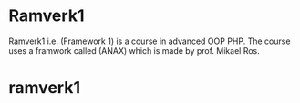 # Ramverk1
Ramverk1 i.e. (Framework 1) is a course in advanced OOP PHP. The course uses a framwork called (ANAX) which is made by prof. Mikael Ros.
# ramverk1
